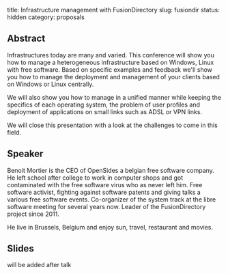 title: Infrastructure management with FusionDirectory
slug: fusiondir
status: hidden
category: proposals

Abstract
---------
Infrastructures today are many and varied. This conference will show you how to manage a heterogeneous infrastructure based on Windows, Linux
with free software. Based on specific examples and feedback we'll show you how to manage the deployment and management of your clients
based on Windows or Linux centrally.

We will also show you how to manage in a unified manner while keeping the specifics of each operating system,
the problem of user profiles and deployment of applications on small links such as ADSL or VPN links.

We will close this presentation with a look at the challenges to come in this field.

Speaker
-------
Benoit Mortier is the CEO of OpenSides a belgian free software company.
He left school after college to work in computer shops and got contaminated with the free software virus who as never left him.
Free software activist, fighting against software patents and giving talks a various free software events.
Co-organizer of the system track at the libre software meeting for several years now.
Leader of the FusionDirectory project since 2011.

He live in Brussels, Belgium and enjoy sun, travel, restaurant and movies.

Slides
------
will be added after talk
